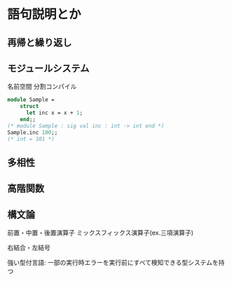 # 語句説明とか

## 再帰と繰り返し

## モジュールシステム
名前空間
分割コンパイル

``` module.ml
module Sample =
    struct
      let inc x = x + 1;
    end;;
(* module Sample : sig val inc : int -> int end *)
Sample.inc 100;;
(* int = 101 *)
```

## 多相性

## 高階関数

## 構文論
前置・中置・後置演算子
ミックスフィックス演算子(ex.三項演算子)

右結合・左結号

強い型付言語: 一部の実行時エラーを実行前にすべて検知できる型システムを持つ